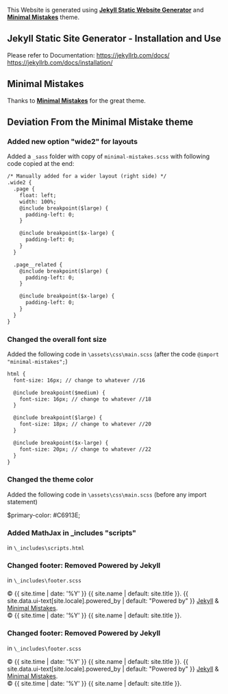 
This Website is generated using [**Jekyll Static Website Generator**](https://jekyllrb.com/docs/) and [**Minimal Mistakes**](https://mmistakes.github.io/minimal-mistakes/) theme.

## Jekyll Static Site Generator - Installation and Use
Please refer to Documentation:
https://jekyllrb.com/docs/
https://jekyllrb.com/docs/installation/


## Minimal Mistakes
Thanks to [**Minimal Mistakes**](https://mmistakes.github.io/minimal-mistakes/) for the great theme.

## Deviation From the Minimal Mistake theme

### Added new option "wide2" for layouts
Added a ``_sass`` folder with copy of `minimal-mistakes.scss` with following code copied at the end:
```html
/* Manually added for a wider layout (right side) */
.wide2 {
  .page {
    float: left;
    width: 100%;
    @include breakpoint($large) {
      padding-left: 0;
    }

    @include breakpoint($x-large) {
      padding-left: 0;
    }
  }

  .page__related {
    @include breakpoint($large) {
      padding-left: 0;
    }

    @include breakpoint($x-large) {
      padding-left: 0;
    }
  }
}
```

### Changed the overall font size
Added the following code in `\assets\css\main.scss`
(after the  code `@import "minimal-mistakes";`)

```html
html {
  font-size: 16px; // change to whatever //16

  @include breakpoint($medium) {
    font-size: 16px; // change to whatever //18
  }

  @include breakpoint($large) {
    font-size: 18px; // change to whatever //20
  }

  @include breakpoint($x-large) {
    font-size: 20px; // change to whatever //22
  }
}
```

### Changed the theme color
Added the following code in `\assets\css\main.scss`
(before any import statement)

$primary-color: #C6913E;


### Added MathJax in _includes "scripts"
in `\_includes\scripts.html`


### Changed footer: Removed Powered by Jekyll
in `\_includes\footer.scss`

<div class="page__footer-copyright">&copy; {{ site.time | date: '%Y' }} {{ site.name | default: site.title }}. {{ site.data.ui-text[site.locale].powered_by | default: "Powered by" }} <a href="https://jekyllrb.com" rel="nofollow">Jekyll</a> &amp; <a href="https://mademistakes.com/work/minimal-mistakes-jekyll-theme/" rel="nofollow">Minimal Mistakes</a>.</div>

<div class="page__footer-copyright">&copy; {{ site.time | date: '%Y' }} {{ site.name | default: site.title }}.</div>




### Changed footer: Removed Powered by Jekyll
in `\_includes\footer.scss`

<div class="page__footer-copyright">&copy; {{ site.time | date: '%Y' }} {{ site.name | default: site.title }}. {{ site.data.ui-text[site.locale].powered_by | default: "Powered by" }} <a href="https://jekyllrb.com" rel="nofollow">Jekyll</a> &amp; <a href="https://mademistakes.com/work/minimal-mistakes-jekyll-theme/" rel="nofollow">Minimal Mistakes</a>.</div>

<div class="page__footer-copyright">&copy; {{ site.time | date: '%Y' }} {{ site.name | default: site.title }}.</div>
